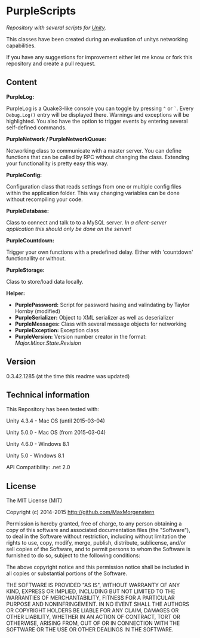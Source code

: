 PurpleScripts
=============

*Repository with several scripts for [Unity].*

This classes have been created during an evaluation of unitys networking capabilities.

If you have any suggestions for improvement either let me know or fork this repository and create a pull request.



Content
----

**PurpleLog:**

PurpleLog is a Quake3-like console you can toggle by pressing ```^``` or ``` ` ```.
Every ```Debug.Log()``` entry will be displayed there. Warnings and exceptions will be highlighted.
You also have the option to trigger events by entering several self-defined commands. 


**PurpleNetwork / PurpleNetworkQueue:**

Networking class to communicate with a master server.
You can define functions that can be called by RPC without changing the class. Extending your functionallity is pretty easy this way.


**PurpleConfig:**

Configuration class that reads settings from one or multiple config files within the application folder. This way changing variables can be done without recompiling your code.


**PurpleDatabase:**

Class to connect and talk to to a MySQL server.
*In a client-server application this should only be done on the server!*


**PurpleCountdown:**

Trigger your own functions with a predefined delay. Either with 'countdown' functionallity or without.


**PurpleStorage:**

Class to store/load data locally.


**Helper:**
 - **PurplePassword:** Script for password hasing and valindating by Taylor Hornby (modified)
 - **PurpleSerializer:** Object to XML serializer as well as deserializer
 - **PurpleMessages:** Class with several message objects for networking
 - **PurpleException:** Exception class
 - **PurpleVersion:** Version number creator in the format: *Major.Minor.State.Revision*



Version
----

0.3.42.1285 (at the time this readme was updated)



Technical information
-----------

This Repository has been tested with:

Unity 4.3.4 - Mac OS (until 2015-03-04)

Unity 5.0.0 - Mac OS (from 2015-03-04)

Unity 4.6.0 - Windows 8.1

Unity 5.0 - Windows 8.1

API Compatibility: .net 2.0



License
----

The MIT License (MIT)

Copyright (c) 2014-2015 http://github.com/MaxMorgenstern

Permission is hereby granted, free of charge, to any person obtaining a copy
of this software and associated documentation files (the "Software"), to deal
in the Software without restriction, including without limitation the rights
to use, copy, modify, merge, publish, distribute, sublicense, and/or sell
copies of the Software, and to permit persons to whom the Software is
furnished to do so, subject to the following conditions:

The above copyright notice and this permission notice shall be included in all
copies or substantial portions of the Software.

THE SOFTWARE IS PROVIDED "AS IS", WITHOUT WARRANTY OF ANY KIND, EXPRESS OR
IMPLIED, INCLUDING BUT NOT LIMITED TO THE WARRANTIES OF MERCHANTABILITY,
FITNESS FOR A PARTICULAR PURPOSE AND NONINFRINGEMENT. IN NO EVENT SHALL THE
AUTHORS OR COPYRIGHT HOLDERS BE LIABLE FOR ANY CLAIM, DAMAGES OR OTHER
LIABILITY, WHETHER IN AN ACTION OF CONTRACT, TORT OR OTHERWISE, ARISING FROM,
OUT OF OR IN CONNECTION WITH THE SOFTWARE OR THE USE OR OTHER DEALINGS IN THE
SOFTWARE.



[Unity]:http://unity3d.com/
